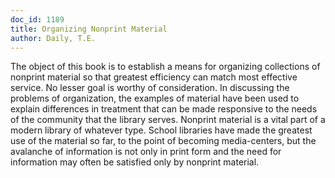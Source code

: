 ```yaml
---
doc_id: 1189
title: Organizing Nonprint Material
author: Daily, T.E.
---
```


The object of this book is to establish a means for organizing
collections of nonprint material so that greatest efficiency can match
most effective service.  No lesser goal is worthy of consideration.
In discussing the problems of organization, the examples of material
have been used to explain differences in treatment that can be made
responsive to the needs of the community that the library serves.
Nonprint material is a vital part of a modern library of whatever
type.  School libraries have made the greatest use of the material so
far, to the point of becoming media-centers, but the avalanche of
information is not only in print form and the need for information
may often be satisfied only by nonprint material.